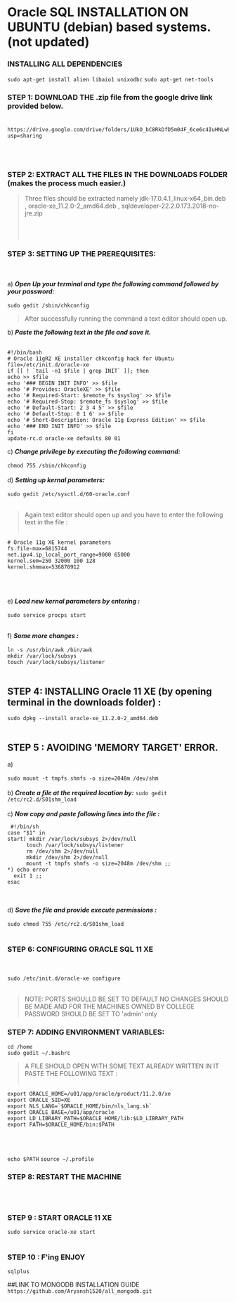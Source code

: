 # Oracle SQL INSTALLATION ON UBUNTU (debian) based systems.(not updated)

### INSTALLING ALL DEPENDENCIES

```sudo apt-get install alien libaio1 unixodbc```
```sudo apt-get net-tools```


### STEP 1: DOWNLOAD THE .zip file from the google drive link provided below.<br/><br/>
```
https://drive.google.com/drive/folders/1UkO_bC8RkDfD5m04F_6ce6c4IuHNLwEJ?usp=sharing
```
<br/><br/>
### STEP 2: EXTRACT ALL THE FILES IN THE DOWNLOADS FOLDER (makes the process much easier.)
>Three files should be extracted namely jdk-17.0.4.1_linux-x64_bin.deb , oracle-xe_11.2.0-2_amd64.deb , sqldeveloper-22.2.0.173.2018-no-jre.zip
<br/><br/><br/><br/>
### STEP 3:  SETTING UP THE PREREQUISITES:<br/>
<br/><br/>
a) _**Open Up your terminal and type the following command followed by your password:**_\
\
```sudo gedit /sbin/chkconfig```
>After successfully running the command a text editor should open up.

b) _**Paste the following text in the file and save it.**_\
<br/>
```
#!/bin/bash
# Oracle 11gR2 XE installer chkconfig hack for Ubuntu
file=/etc/init.d/oracle-xe
if [[ ! `tail -n1 $file | grep INIT` ]]; then
echo >> $file
echo '### BEGIN INIT INFO' >> $file
echo '# Provides: OracleXE' >> $file
echo '# Required-Start: $remote_fs $syslog' >> $file
echo '# Required-Stop: $remote_fs $syslog' >> $file
echo '# Default-Start: 2 3 4 5' >> $file
echo '# Default-Stop: 0 1 6' >> $file
echo '# Short-Description: Oracle 11g Express Edition' >> $file
echo '### END INIT INFO' >> $file
fi
update-rc.d oracle-xe defaults 80 01
```

c) _**Change privilege by executing the following command:**_\
\
```chmod 755 /sbin/chkconfig``` <br/>
<br/>
d) _**Setting up kernal parameters:**_<br/> 
<br/>
```sudo gedit /etc/sysctl.d/60-oracle.conf```
<br/>
<br/>
> Again text editor should open up and you have to enter the following text in the file : <br/>
> <br/>
```
# Oracle 11g XE kernel parameters  
fs.file-max=6815744  
net.ipv4.ip_local_port_range=9000 65000  
kernel.sem=250 32000 100 128 
kernel.shmmax=536870912 
```
<br/>
<br/>

e) _**Load new kernal parameters by entering :**_
<br/>
<br/>
```sudo service procps start```
<br/>
<br/>

f) _**Some more changes :**_
<br/><br/>
```ln -s /usr/bin/awk /bin/awk```
<br/>
```mkdir /var/lock/subsys```
<br/>
```touch /var/lock/subsys/listener```
<br/>
<br/>

## STEP 4: INSTALLING Oracle 11 XE (by opening terminal in the downloads folder) :<br/>
```sudo dpkg --install oracle-xe_11.2.0-2_amd64.deb```
<br/><br/>

## STEP 5 : AVOIDING 'MEMORY TARGET' ERROR.
  a)
<br/><br/>
```sudo mount -t tmpfs shmfs -o size=2048m /dev/shm```
<br/><br/>
  b) _**Create a file at the required location by:**_
```sudo gedit /etc/rc2.d/S01shm_load```
<br/><br/>
  c) _**Now copy and paste following lines into the file :**_
 ```
  #!/bin/sh
case "$1" in
start) mkdir /var/lock/subsys 2>/dev/null
       touch /var/lock/subsys/listener
       rm /dev/shm 2>/dev/null
       mkdir /dev/shm 2>/dev/null
       mount -t tmpfs shmfs -o size=2048m /dev/shm ;;
*) echo error
   exit 1 ;;
esac 
```
<br/><br/>
  d) _**Save the file and provide execute permissions :**_
  <br/><br/>
  ```sudo chmod 755 /etc/rc2.d/S01shm_load```
  <br/><br/>
  
### STEP 6: CONFIGURING ORACLE SQL 11 XE
<br/><br/>
```sudo /etc/init.d/oracle-xe configure```
<br/><br/>

> NOTE: PORTS SHOULLD BE SET TO DEFAULT NO CHANGES SHOULD BE MADE AND FOR THE MACHINES OWNED BY COLLEGE PASSWORD SHOULD BE SET TO 'admin' only

### STEP 7: ADDING ENVIRONMENT VARIABLES:
```cd /home```
<br/>
```sudo gedit ~/.bashrc```
<br/>
>A FILE SHOULD OPEN WITH SOME TEXT ALREADY WRITTEN IN IT PASTE THE FOLLOWING TEXT :
<br/><br/>
```
export ORACLE_HOME=/u01/app/oracle/product/11.2.0/xe
export ORACLE_SID=XE
export NLS_LANG=`$ORACLE_HOME/bin/nls_lang.sh`
export ORACLE_BASE=/u01/app/oracle
export LD_LIBRARY_PATH=$ORACLE_HOME/lib:$LD_LIBRARY_PATH
export PATH=$ORACLE_HOME/bin:$PATH
```
<br/><br/>

```echo $PATH```
```source ~/.profile```

### STEP 8: RESTART THE MACHINE
<br/><br/>

### STEP 9 : START ORACLE 11 XE
```sudo service oracle-xe start```
<br/><br/>

### STEP 10 : F'ing ENJOY
```sqlplus```

##LINK TO MONGODB INSTALLATION GUIDE
```https://github.com/Aryansh1520/all_mongodb.git```





